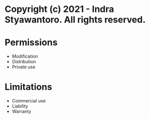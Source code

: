 # Copyright (c) 2021 - Indra Styawantoro. All rights reserved.


# Permissions

- Modification
- Distribution
- Private use


# Limitations

- Commercial use
- Liability
- Warranty
